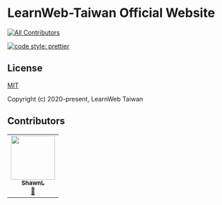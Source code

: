 # LearnWeb-Taiwan Official Website

<!-- ALL-CONTRIBUTORS-BADGE:START - Do not remove or modify this section -->
[![All Contributors](https://img.shields.io/badge/all_contributors-1-orange.svg?style=flat-square)](#contributors-)
<!-- ALL-CONTRIBUTORS-BADGE:END -->
[![code style: prettier](https://img.shields.io/badge/code_style-prettier-ff69b4.svg?style=flat-square)](https://github.com/prettier/prettier)


## License

[MIT](https://github.com/LearnWeb-Taiwan/Official-Website/blob/master/LICENSE)

Copyright (c) 2020-present, LearnWeb Taiwan

## Contributors 

<!-- ALL-CONTRIBUTORS-LIST:START - Do not remove or modify this section -->
<!-- prettier-ignore-start -->
<!-- markdownlint-disable -->
<table>
  <tr>
    <td align="center"><a href="https://shawnlin0201.github.io/"><img src="https://avatars0.githubusercontent.com/u/45999699?v=4" width="100px;" alt=""/><br /><sub><b>ShawnL</b></sub></a><br /><a href="#maintenance-shawnlin0201" title="Maintenance">🚧</a></td>
  </tr>
</table>

<!-- markdownlint-enable -->
<!-- prettier-ignore-end -->
<!-- ALL-CONTRIBUTORS-LIST:END -->
